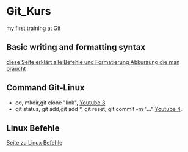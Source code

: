 # Git_Kurs
my first training at Git
## Basic writing and formatting syntax
[diese Seite erklärt alle Befehle und Formatierung Abkurzung die man braucht ](https://docs.github.com/de/get-started/writing-on-github/getting-started-with-writing-and-formatting-on-github/basic-writing-and-formatting-syntax)
## Command Git-Linux
- cd, mkdir,git clone "link", [Youtube 3](https://www.youtube.com/watch?v=NZ4U9OZdtxk&list=PLDoPjvoNmBAw4eOj58MZPakHjaO3frVMF&index=3)
- git status, git add,git add *, git reset, git commit -m "..." [Youtube 4](https://www.youtube.com/watch?v=_ahnJcHuBW4&list=PLDoPjvoNmBAw4eOj58MZPakHjaO3frVMF&index=4). 

## Linux Befehle 
[Seite zu Linux Befehle](https://www.linuxbefehle.de)
